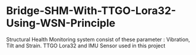 # Bridge-SHM-With-TTGO-Lora32-Using-WSN-Principle
Structural Health Monitoring system consist of these parameter : Vibration, Tilt and Strain. TTGO Lora32 and IMU Sensor used in this project
